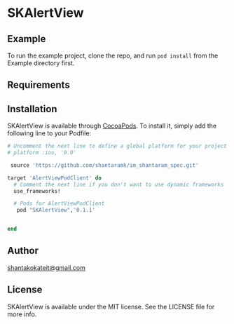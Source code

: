 # SKAlertView

## Example

To run the example project, clone the repo, and run `pod install` from the Example directory first.

## Requirements

## Installation

SKAlertView is available through [CocoaPods](https://cocoapods.org). To install
it, simply add the following line to your Podfile:

```ruby
# Uncomment the next line to define a global platform for your project
# platform :ios, '9.0'

 source 'https://github.com/shantaramk/im_shantaram_spec.git'

target 'AlertViewPodClient' do
  # Comment the next line if you don't want to use dynamic frameworks
  use_frameworks!

  # Pods for AlertViewPodClient
   pod "SKAlertView",'0.1.1'


end

```

## Author

shantakokateit@gmail.com

## License

SKAlertView is available under the MIT license. See the LICENSE file for more info.
